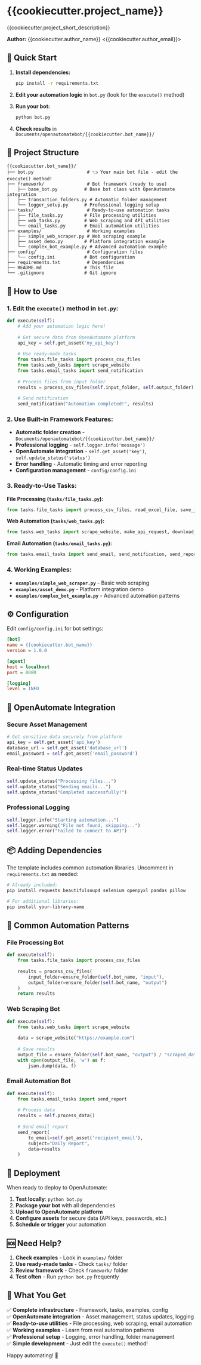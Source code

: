 # {{cookiecutter.project_name}}

{{cookiecutter.project_short_description}}

**Author:** {{cookiecutter.author_name}} <{{cookiecutter.author_email}}>

## 🚀 Quick Start

1. **Install dependencies:**
   ```bash
   pip install -r requirements.txt
   ```

2. **Edit your automation logic** in `bot.py` (look for the `execute()` method)

3. **Run your bot:**
   ```bash
   python bot.py
   ```

4. **Check results** in `Documents/openautomatebot/{{cookiecutter.bot_name}}/`

## 📁 Project Structure

```
{{cookiecutter.bot_name}}/
├── bot.py                    # 👈 Your main bot file - edit the execute() method!
├── framework/                # Bot framework (ready to use)
│   ├── base_bot.py          # Base bot class with OpenAutomate integration
│   ├── transaction_folders.py # Automatic folder management
│   └── logger_setup.py      # Professional logging setup
├── tasks/                    # Ready-to-use automation tasks
│   ├── file_tasks.py        # File processing utilities
│   ├── web_tasks.py         # Web scraping and API utilities
│   └── email_tasks.py       # Email automation utilities
├── examples/                 # Working examples
│   ├── simple_web_scraper.py # Web scraping example
│   ├── asset_demo.py        # Platform integration example
│   └── complex_bot_example.py # Advanced automation example
├── config/                   # Configuration files
│   └── config.ini           # Bot configuration
├── requirements.txt          # Dependencies
├── README.md                # This file
└── .gitignore               # Git ignore
```

## 📝 How to Use

### 1. Edit the `execute()` method in `bot.py`:

```python
def execute(self):
    # Add your automation logic here!
    
    # Get secure data from OpenAutomate platform
    api_key = self.get_asset('my_api_key')
    
    # Use ready-made tasks
    from tasks.file_tasks import process_csv_files
    from tasks.web_tasks import scrape_website
    from tasks.email_tasks import send_notification
    
    # Process files from input folder
    results = process_csv_files(self.input_folder, self.output_folder)
    
    # Send notification
    send_notification("Automation completed!", results)
```

### 2. Use Built-in Framework Features:

- **Automatic folder creation** - `Documents/openautomatebot/{{cookiecutter.bot_name}}/`
- **Professional logging** - `self.logger.info('message')`
- **OpenAutomate integration** - `self.get_asset('key')`, `self.update_status('status')`
- **Error handling** - Automatic timing and error reporting
- **Configuration management** - `config/config.ini`

### 3. Ready-to-Use Tasks:

**File Processing (`tasks/file_tasks.py`):**
```python
from tasks.file_tasks import process_csv_files, read_excel_file, save_json_data
```

**Web Automation (`tasks/web_tasks.py`):**
```python
from tasks.web_tasks import scrape_website, make_api_request, download_file
```

**Email Automation (`tasks/email_tasks.py`):**
```python
from tasks.email_tasks import send_email, send_notification, send_report
```

### 4. Working Examples:

- **`examples/simple_web_scraper.py`** - Basic web scraping
- **`examples/asset_demo.py`** - Platform integration demo
- **`examples/complex_bot_example.py`** - Advanced automation patterns

## ⚙️ Configuration

Edit `config/config.ini` for bot settings:

```ini
[bot]
name = {{cookiecutter.bot_name}}
version = 1.0.0

[agent]
host = localhost
port = 8080

[logging]
level = INFO
```

## 🔧 OpenAutomate Integration

### Secure Asset Management
```python
# Get sensitive data securely from platform
api_key = self.get_asset('api_key')
database_url = self.get_asset('database_url')
email_password = self.get_asset('email_password')
```

### Real-time Status Updates
```python
self.update_status("Processing files...")
self.update_status("Sending emails...")
self.update_status("Completed successfully!")
```

### Professional Logging
```python
self.logger.info("Starting automation...")
self.logger.warning("File not found, skipping...")
self.logger.error("Failed to connect to API")
```

## 📦 Adding Dependencies

The template includes common automation libraries. Uncomment in `requirements.txt` as needed:

```bash
# Already included:
pip install requests beautifulsoup4 selenium openpyxl pandas pillow

# For additional libraries:
pip install your-library-name
```

## 🎯 Common Automation Patterns

### File Processing Bot
```python
def execute(self):
    from tasks.file_tasks import process_csv_files
    
    results = process_csv_files(
        input_folder=ensure_folder(self.bot_name, "input"),
        output_folder=ensure_folder(self.bot_name, "output")
    )
    return results
```

### Web Scraping Bot
```python
def execute(self):
    from tasks.web_tasks import scrape_website
    
    data = scrape_website("https://example.com")
    
    # Save results
    output_file = ensure_folder(self.bot_name, "output") / "scraped_data.json"
    with open(output_file, 'w') as f:
        json.dump(data, f)
```

### Email Automation Bot
```python
def execute(self):
    from tasks.email_tasks import send_report
    
    # Process data
    results = self.process_data()
    
    # Send email report
    send_report(
        to_email=self.get_asset('recipient_email'),
        subject="Daily Report",
        data=results
    )
```

## 🚀 Deployment

When ready to deploy to OpenAutomate:

1. **Test locally**: `python bot.py`
2. **Package your bot** with all dependencies
3. **Upload to OpenAutomate platform**
4. **Configure assets** for secure data (API keys, passwords, etc.)
5. **Schedule or trigger** your automation

## 🆘 Need Help?

1. **Check examples** - Look in `examples/` folder
2. **Use ready-made tasks** - Check `tasks/` folder  
3. **Review framework** - Check `framework/` folder
4. **Test often** - Run `python bot.py` frequently

## 🎉 What You Get

✅ **Complete infrastructure** - Framework, tasks, examples, config  
✅ **OpenAutomate integration** - Asset management, status updates, logging  
✅ **Ready-to-use utilities** - File processing, web scraping, email automation  
✅ **Working examples** - Learn from real automation patterns  
✅ **Professional setup** - Logging, error handling, folder management  
✅ **Simple development** - Just edit the `execute()` method!  

Happy automating! 🤖 